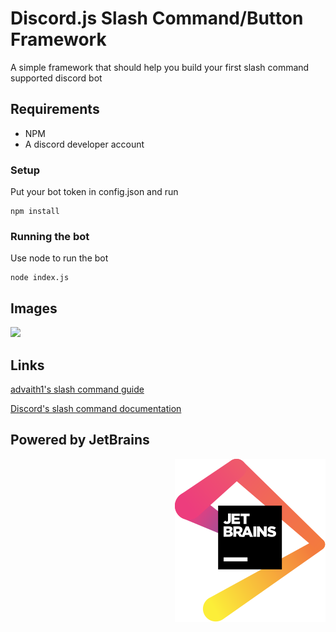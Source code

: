 # Discord.js Slash Command/Button Framework

A simple framework that should help you build your first slash command supported discord bot

## Requirements

- NPM
- A discord developer account

### Setup

Put your bot token in config.json and run

```
npm install
```


### Running the bot

Use node to run the bot
```
node index.js
```


## Images

![](https://i.imgur.com/rkBX5dV.png)


## Links

[advaith1's slash command guide](https://gist.github.com/advaith1/287e69c3347ef5165c0dbde00aa305d2)

[Discord's slash command documentation](https://discord.com/developers/docs/interactions/slash-commands)

## Powered by JetBrains

<a href="https://www.jetbrains.com/?from=DMG-Bot">
<img align="right" src="./jetbrains.svg">
</a>

